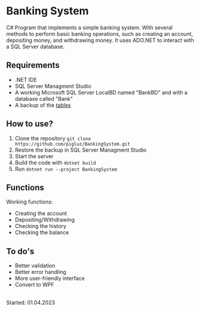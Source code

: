 # Banking System
C# Program that implements a simple banking system. With several methods to perform basic banking operations, such as creating an account, depositing money, and withdrawing money. It uses ADO.NET to interact with a SQL Server database.

## Requirements
 <ul>
  <li>.NET IDE</li>
  <li> SQL Server Managment Studio </li>
  <li> A working Microsoft SQL Server LocalBD named "BankBD" and with a database called "Bank"</li>
  <li> A backup of the <a href="DB_backup.bak">tables</a></li>
</ul>

## How to use?
1. Clone the repository `git clone https://github.com/pigluz/BankingSystem.git`
2. Restore the backup in SQL Server Managment Studio
3. Start the server
4. Build the code with `dotnet build`
5. Run `dotnet run --project BankingSystem`

## Functions
Working functions:
  <ul>
    <li> Creating the account</li>
    <li> Depositing/Withdrawing </li>
    <li> Checking the history </li>
    <li> Checking the balance </li>
  </ul>
  
 ## To do's
 <ul>
  <li>Better validation</li>
  <li>Better error handling</li>
  <li>More user-friendly interface</li>
  <li>Convert to WPF</li>
 </ul>

<br> Started: 01.04.2023
